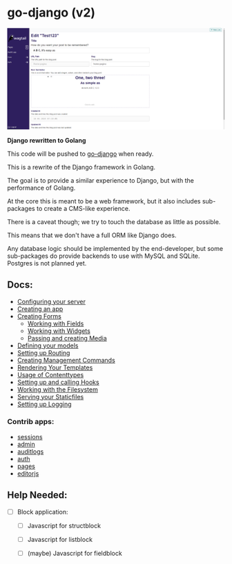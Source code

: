 go-django (v2)
==============

![1719351174099](.github/image/README/1719351174099.png)

**Django rewritten to Golang**

This code will be pushed to [go-django](https://github.com/Nigel2392/go-django) when ready.

This is a rewrite of the Django framework in Golang.

The goal is to provide a similar experience to Django, but with the performance of Golang.

At the core this is meant to be a web framework, but it also includes sub-packages to create a CMS-like experience.

There is a caveat though; we try to touch the database as little as possible.

This means that we don't have a full ORM like Django does.

Any database logic should be implemented by the end-developer, but some sub-packages do provide backends to use with MySQL and SQLite. Postgres is not planned yet.

## Docs:

- [Configuring your server](./docs/configuring.md)
- [Creating an app](./docs/apps.md)
- [Creating Forms](./docs/forms/forms.md)
  - [Working with Fields](./docs/forms/fields.md)
  - [Working with Widgets](./docs/forms/widgets.md)
  - [Passing and creating Media](./docs/forms/media.md)
- [Defining your models](./docs/attrs.md)
- [Setting up Routing](./docs/routing.md)
- [Creating Management Commands](./docs/commands.md)
- [Rendering Your Templates](./docs/rendering.md)
- [Usage of Contenttypes](./docs/contenttypes.md)
- [Setting up and calling Hooks](./docs/hooks.md)
- [Working with the Filesystem](./docs/filesystem.md)
- [Serving your Staticfiles](./docs/staticfiles.md)
- [Setting up Logging](./docs/logging.md)

### Contrib apps:

- [sessions](./docs/apps/sessions.md)
- [admin](./docs/apps/admin)
- [auditlogs](./docs/apps/auditlogs.md)
- [auth](./docs/apps/auth)
- [pages](./docs/apps/pages)
- [editorjs](./docs/apps/editor.md)

## Help Needed:

- [ ] Block application:
  - [ ] Javascript for structblock
  - [ ] Javascript for listblock
  - [ ] (maybe) Javascript for fieldblock

